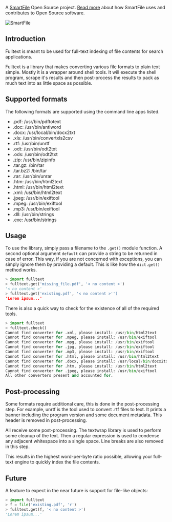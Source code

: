 A [SmartFile](http://www.smartfile.com/) Open Source project.
[Read more](http://www.smartfile.com/open-source.html) about how SmartFile uses and
contributes to Open Source software.

![SmartFile](http://www.smartfile.com/images/logo.jpg)

Introduction
----

Fulltext is meant to be used for full-text indexing of file contents for search applications.

Fulltext is a library that makes converting various file formats to plain text simple. Mostly
it is a wrapper around shell tools. It will execute the shell program, scrape it's results
and then post-process the results to pack as much text into as little space as possible.

Supported formats
----

The following formats are supported using the command line apps listed.

 *  .pdf: /usr/bin/pdftotext
 *  .doc: /usr/bin/antiword
 *  .docx: /usr/local/bin/docx2txt
 *  .xls: /usr/bin/convertxls2csv
 *  .rtf: /usr/bin/unrtf
 *  .odt: /usr/bin/odt2txt
 *  .ods: /usr/bin/odt2txt
 *  .zip: /usr/bin/zipinfo
 *  .tar.gz: /bin/tar
 *  .tar.bz2: /bin/tar
 *  .rar: /usr/bin/unrar
 *  .htm: /usr/bin/html2text
 *  .html: /usr/bin/html2text
 *  .xml: /usr/bin/html2text
 *  .jpeg: /usr/bin/exiftool
 *  .mpeg: /usr/bin/exiftool
 *  .mp3: /usr/bin/exiftool
 *  .dll: /usr/bin/strings
 *  .exe: /usr/bin/strings

Usage
----

To use the library, simply pass a filename to the `.get()`  module function. A second optional
argument `default` can provide a string to be returned in case of error. This way, if you are
not concerned with exceptions, you can simply ignore them by providing a default. This is like
how the `dict.get()` method works.

```python
> import fulltext
> fulltext.get('missing_file.pdf', '< no content >')
'< no content >'
> fulltext.get('existing.pdf', '< no content >'')
'Lorem ipsum...'
```

There is also a quick way to check for the existence of all of the required tools.

```python
> import fulltext
> fulltext.check()
Cannot find converter for .xml, please install: /usr/bin/html2text
Cannot find converter for .mpeg, please install: /usr/bin/exiftool
Cannot find converter for .mpg, please install: /usr/bin/exiftool
Cannot find converter for .jpg, please install: /usr/bin/exiftool
Cannot find converter for .mp3, please install: /usr/bin/exiftool
Cannot find converter for .html, please install: /usr/bin/html2text
Cannot find converter for .docx, please install: /usr/local/bin/docx2txt
Cannot find converter for .htm, please install: /usr/bin/html2text
Cannot find converter for .jpeg, please install: /usr/bin/exiftool
All other converters present and accounted for.
```

Post-processing
----

Some formats require additional care, this is done in the post-processing step. For example, unrtf
is the tool used to convert .rtf files to text. It prints a banner including the program version
and some document metadata. This header is removed in post-processing.

All receive some post-processing. The textwrap library is used to perform some cleanup of the text.
Then a regular expression is used to condense any adjacent whitespace into a single space. Line breaks
are also removed in this step.

This results in the highest word-per-byte ratio possible, allowing your full-text engine to quickly index
the file contents.

Future
----

A feature to expect in the near future is support for file-like objects:

```python
> import fulltext
> f = file('existing.pdf', 'r')
> fulltext.get(f, '< no content >')
'Lorem ipsum...'
```
